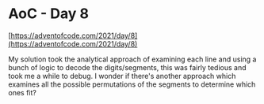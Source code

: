# AoC - Day 8

[https://adventofcode.com/2021/day/8](https://adventofcode.com/2021/day/8)

My solution took the analytical approach of examining each line and using a bunch of logic to decode the digits/segments, this was fairly tedious and took me a while to debug. I wonder if there's another approach which examines all the possible permutations of the segments to determine which ones fit?
